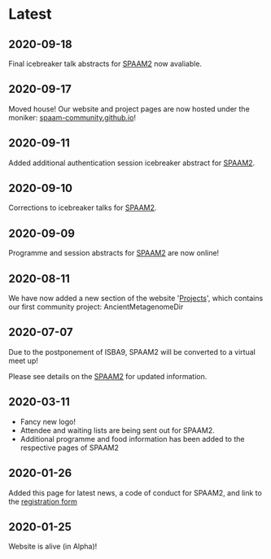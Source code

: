 # Latest

## 2020-09-18

Final icebreaker talk abstracts for [SPAAM2](spaam2/README) now avaliable.

## 2020-09-17

Moved house! Our website and project pages are now hosted under the moniker: [spaam-community.github.io](https://spaam-community.github.io)! 

## 2020-09-11

Added additional authentication session icebreaker abstract for [SPAAM2](spaam2/README).

## 2020-09-10

Corrections to icebreaker talks for [SPAAM2](spaam2/README).

## 2020-09-09

Programme and session abstracts for [SPAAM2](spaam2/README) are now online!

## 2020-08-11

We have now added a new section of the website '[Projects](projects/README.md)', which contains our
first community project: AncientMetagenomeDir

## 2020-07-07

Due to the postponement of ISBA9, SPAAM2 will be converted to a virtual meet up!

Please see details on the [SPAAM2](spaam2/README) for updated information.

## 2020-03-11

* Fancy new logo!
* Attendee and waiting lists are being sent out for SPAAM2. 
* Additional programme and food information has been added to the respective pages of SPAAM2

## 2020-01-26

Added this page for latest news, a code of conduct for SPAAM2, and link to the [registration form](spaam2/README#registration-of-interest)

## 2020-01-25

Website is alive (in Alpha)!
